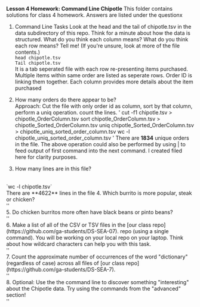 
**Lesson 4 Homework: Command Line Chipotle**
This folder contains solutions for class 4 homework. Answers are listed under the questionx
1. Command Line Tasks
    Look at the head and the tail of chipotle.tsv in the data subdirectory of this repo. Think for a minute about how the data is structured. What do you think each column means? What do you think each row means? Tell me! (If you're unsure, look at more of the file contents.)
    <br>
    `head chipotle.tsv`
    <br>
    `Tail chipotle.tsv`
    <br>
    It is a tab seperated file with each row re-presenting items purchased. Multiple items within same order are listed as seperate rows. Order ID is linking them together. Each column provides more details about the item purchased
    </br>
    
2. How many orders do there appear to be?
    <br>
    Approach: Cut the file with only order id as column, sort by that column, perform a uniq operation. count the lines.
    '
    cut -f1 chipotle.tsv > chipotle_OrderColumn.tsv
    sort chipotle_OrderColumn.tsv > chipotle_Sorted_OrderColumn.tsv
    uniq chipotle_Sorted_OrderColumn.tsv > chipotle_uniq_sorted_order_column.tsv
    wc -l chipotle_uniq_sorted_order_column.tsv 
    '
    There are **1834** unique orders in the file. The above operation could also be performed by using | to feed output of first command into the next command. I created filed here for clarity purposes.
3. How many lines are in this file?
  <br>
  `wc -l chipotle.tsv`
  <br>
  There are **4622** lines in the file
4. Which burrito is more popular, steak or chicken?
  <br>
  ''
  <br>
5. Do chicken burritos more often have black beans or pinto beans?
  <br>
  ''
  <br>
6. Make a list of all of the CSV or TSV files in the [our class repo] (https://github.com/ga-students/DS-SEA-07). repo (using a single command). You will be working on your local repo on your laptop. Think about how wildcard characters can help you with this task.
  <br>
  ''
  <br>
7. Count the approximate number of occurrences of the word "dictionary" (regardless of case) across all files of [our class repo] (https://github.com/ga-students/DS-SEA-7).
  <br>
  ''
  <br>
8. Optional: Use the the command line to discover something "interesting" about the Chipotle data. Try using the commands from the "advanced" section!
  <br>
  ''
  <br>
